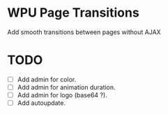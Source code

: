 # WPU Page Transitions

Add smooth transitions between pages without AJAX

# TODO

- [ ] Add admin for color.
- [ ] Add admin for animation duration.
- [ ] Add admin for logo (base64 ?).
- [ ] Add autoupdate.
